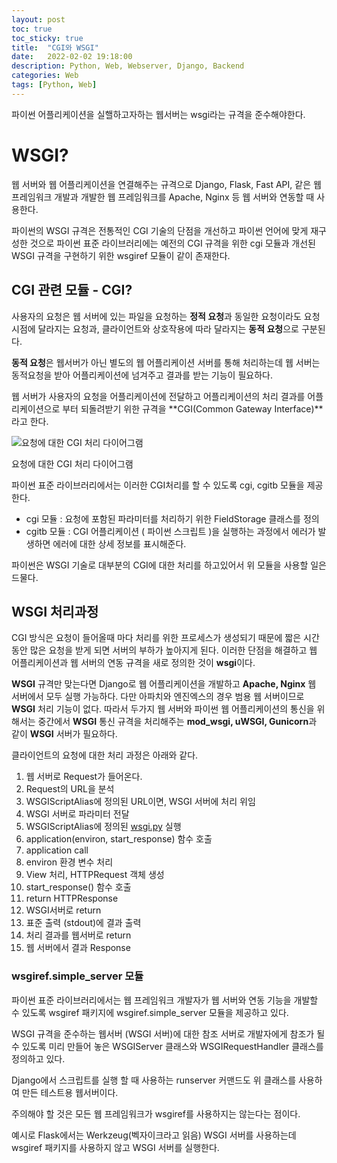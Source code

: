 ```yaml
---
layout: post
toc: true
toc_sticky: true
title:  "CGI와 WSGI"
date:   2022-02-02 19:18:00
description: Python, Web, Webserver, Django, Backend
categories: Web
tags: [Python, Web]
---
```


파이썬 어플리케이션을 실핼하고자하는 웹서버는 wsgi라는 규격을 준수해야한다.

# WSGI?

웹 서버와 웹 어플리케이션을 연결해주는 규격으로 Django, Flask, Fast API, 같은 웹 프레임워크 개발과 개발한 웹 프레임워크를 Apache, Nginx 등 웹 서버와 연동할 때 사용한다. 

파이썬의 WSGI 규격은 전통적인 CGI 기술의 단점을 개선하고 파이썬 언어에 맞게 재구성한 것으로 파이썬 표준 라이브러리에는 예전의 CGI 규격을 위한 cgi 모듈과 개선된 WSGI 규격을 구현하기 위한 wsgiref 모듈이 같이 존재한다. 

## CGI 관련 모듈 - CGI?

사용자의 요청은 웹 서버에 있는 파일을 요청하는 **정적 요청**과 동일한 요청이라도 요청 시점에 달라지는 요청과, 클라이언트와 상호작용에 따라 달라지는 **동적 요청**으로 구분된다. 

**동적 요청**은 웹서버가 아닌 별도의 웹 어플리케이션 서버를 통해 처리하는데 웹 서버는 동적요청을 받아 어플리케이션에 넘겨주고 결과를 받는 기능이 필요하다. 

웹 서버가 사용자의 요청을 어플리케이션에 전달하고 어플리케이션의 처리 결과를 어플리케이션으로 부터 되돌려받기 위한 규격을 **CGI(Common Gateway Interface)**라고 한다. 

![요청에 대한 CGI 처리 다이어그램](CGI%20WSGI%201e26843d225a4e3c8510f053d46ade71/CGI_common_gateway_interface.svg.png)

요청에 대한 CGI 처리 다이어그램

파이썬 표준 라이브러리에서는 이러한 CGI처리를 할 수 있도록 cgi, cgitb 모듈을 제공한다.

- cgi 모듈 : 요청에 포함된 파라미터를 처리하기 위한 FieldStorage 클래스를 정의
- cgitb 모듈 : CGI 어플리케이션 ( 파이썬 스크립트 )을 실행하는 과정에서 에러가 발생하면 에러에 대한 상세 정보를 표시해준다.

파이썬은 WSGI 기술로 대부분의 CGI에 대한 처리를 하고있어서 위 모듈을 사용할 일은 드물다. 

## WSGI 처리과정

CGI 방식은 요청이 들어올때 마다 처리를 위한 프로세스가 생성되기 때문에 짧은 시간동안 많은 요청을 받게 되면 서버의 부하가 높아지게 된다. 이러한 단점을 해결하고 웹 어플리케이션과 웹 서버의 연동 규격을 새로 정의한 것이  **wsgi**이다. 

**WSGI** 규격만 맞는다면 Django로 웹 어플리케이션을 개발하고 **Apache, Nginx** 웹 서버에서 모두 실행 가능하다. 다만 아파치와 엔진엑스의 경우 범용 웹 서버이므로 **WSGI** 처리 기능이 없다. 따라서 두가지 웹 서버와 파이썬 웹 어플리케이션의 통신을 위해서는 중간에서 **WSGI** 통신 규격을 처리해주는 **mod_wsgi, uWSGI, Gunicorn**과 같이 **WSGI** 서버가 필요하다. 

클라이언트의 요청에 대한 처리 과정은 아래와 같다.

1. 웹 서버로 Request가 들어온다.
2. Request의 URL을 분석
3. WSGIScriptAlias에 정의된 URL이면, WSGI 서버에 처리 위임
4. WSGI 서버로 파라미터 전달
5. WSGIScriptAlias에 정의된 [wsgi.py](http://wsgi.py) 실행
6. application(environ, start_response) 함수 호출
7. application call
8. environ 환경 변수 처리
9. View 처리, HTTPRequest 객체 생성
10. start_response() 함수 호출
11. return HTTPResponse
12. WSGI서버로 return 
13. 표준 출력 (stdout)에 결과 출력
14. 처리 결과를 웹서버로 return
15. 웹 서버에서 결과 Response

### wsgiref.simple_server 모듈

파이썬 표준 라이브러리에서는 웹 프레임워크 개발자가 웹 서버와 연동 기능을 개발할 수 있도록 wsgiref 패키지에 wsgiref.simple_server 모듈을 제공하고 있다. 

WSGI 규격을 준수하는 웹서버 (WSGI 서버)에 대한 참조 서버로 개발자에게 참조가 될 수 있도록 미리 만들어 놓은 WSGIServer 클래스와 WSGIRequestHandler 클래스를 정의하고 있다.

Django에서 스크립트를 실행 할 때 사용하는 runserver 커맨드도 위 클래스를 사용하여 만든 테스트용 웹서버이다.

주의해야 할 것은 모든 웹 프레임워크가 wsgiref를 사용하지는 않는다는 점이다.

예시로 Flask에서는 Werkzeug(벡자이크라고 읽음) WSGI 서버를 사용하는데 wsgiref 패키지를 사용하지 않고 WSGI 서버를 실행한다.